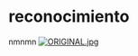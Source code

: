 # reconocimiento
nmnmn
[![ORIGINAL.jpg](https://i.postimg.cc/TYjJnzJn/ORIGINAL.jpg)](https://postimg.cc/9rM9hNSf)
